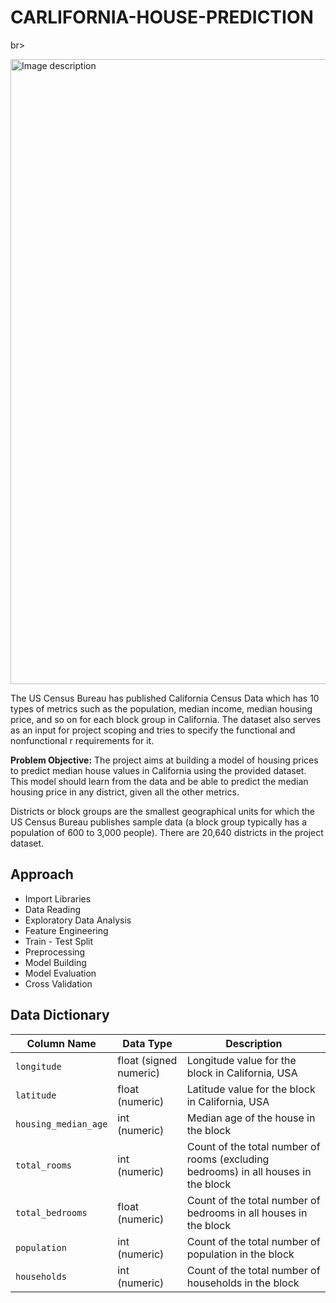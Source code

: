 # CARLIFORNIA-HOUSE-PREDICTION

br>

<img src="C:\Users\Hp\Desktop\HOUSE_PREDICTION_APP\static\image3.jpg" alt="Image description" width="1200" height="1000">

<br>

The US Census Bureau has published California Census Data which has 10 types of metrics such as the population, median income, median housing price, and so on for each block group in California. The dataset also serves as an input for project scoping and tries to specify the functional and nonfunctional r requirements for it.

**Problem Objective:**
The project aims at building a model of housing prices to predict median house values in California using the provided dataset. This model should learn from the data and be able to predict the median housing price in any district, given all the other metrics.

Districts or block groups are the smallest geographical units for which the US Census Bureau publishes sample data (a block group typically has a population of 600 to 3,000 people). There are 20,640 districts in the project dataset.


## Approach

* Import Libraries
* Data Reading 
* Exploratory Data Analysis
* Feature Engineering
* Train - Test Split
* Preprocessing
* Model Building
* Model Evaluation
* Cross Validation

## Data Dictionary

| Column Name         | Data Type                | Description                                                                                         |
|---------------------|--------------------------|-----------------------------------------------------------------------------------------------------|
| `longitude`         | float (signed numeric)    | Longitude value for the block in California, USA                                                     |
| `latitude`          | float (numeric)           | Latitude value for the block in California, USA                                                      |
| `housing_median_age`| int (numeric)             | Median age of the house in the block                                                                 |
| `total_rooms`       | int (numeric)             | Count of the total number of rooms (excluding bedrooms) in all houses in the block                   |
| `total_bedrooms`    | float (numeric)           | Count of the total number of bedrooms in all houses in the block                                     |
| `population`        | int (numeric)             | Count of the total number of population in the block                                                 |
| `households`        | int (numeric)             | Count of the total number of households in the block                                                 |



